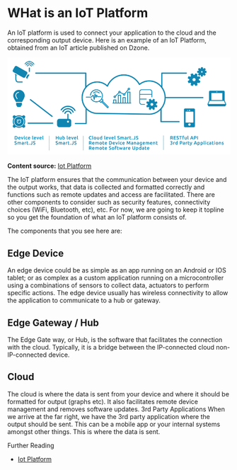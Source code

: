 # WHat is an IoT Platform

An IoT platform is used to connect your application to the cloud and the corresponding output device. Here is an example of an IoT Platform, obtained from an IoT article published on Dzone.

![Wht is an IoT Platform](./images/what-is-an-Iot-platform.png)

**Content source:** [Iot Platform](https://dzone.com/articles/what-is-an-iot-platform)


The IoT platform ensures that the communication between your device and the output works, that data is collected and formatted correctly and functions such as remote updates and access are facilitated.
There are other components to consider such as security features, connectivity choices (WiFi, Bluetooth, etc), etc. For now, we are going to keep it topline so you get the foundation of what an IoT platform consists of.

The components that you see here are:


## Edge Device
An edge device could be as simple as an app running on an Android or IOS tablet; or as complex as a custom application running on a  microcontroller using a combinations of sensors to collect data, actuators to perform specific actions. The edge device usually has wireless connectivity to allow the application to communicate to a hub or gateway.


## Edge Gateway / Hub

The Edge Gate way, or Hub, is the software that facilitates the connection with the cloud. Typically, it is a bridge between the IP-connected cloud non-IP-connected device.

## Cloud
The cloud is where the data is sent from your device and where it should be formatted for output (graphs etc). It also facilitates remote device management and removes software updates.
3rd Party Applications
When we arrive at the far right, we have the 3rd party application where the output should be sent. This can be a mobile app or your internal systems amongst other things. This is where the data is sent.


Further Reading

 - [Iot Platform](https://dzone.com/articles/what-is-an-iot-platform)